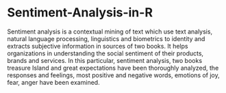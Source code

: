 # Sentiment-Analysis-in-R
Sentiment analysis is a contextual mining of text which use text analysis, natural language processing,  linguistics and biometrics to identity and extracts subjective information in sources of two books. It  helps organizations in understanding the social sentiment of their products, brands and services. In this  particular, sentiment analysis, two books treasure Island and great expectations have been thoroughly  analyzed, the responses and feelings, most positive and negative words, emotions of joy, fear, anger  have been examined.

